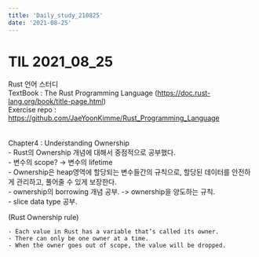 ```yaml
---
title: 'Daily_study_210825'
date: '2021-08-25'
---
```


# TIL 2021_08_25
Rust 언어 스터디  
TextBook : The Rust Programming Language (https://doc.rust-lang.org/book/title-page.html)  
Exercise repo : https://github.com/JaeYoonKimme/Rust_Programming_Language  
<br>  
Chapter4 : Understanding Ownership  
    - Rust의 Ownership 개념에 대해서 중점적으로 공부했다.  
    - 변수의 scope? -> 변수의 lifetime  
    - Ownership은 heap영역에 할당되는 변수들간의 규칙으로, 할당된 데이터를 안전하게 관리하고, 풀어줄 수 있게 보장한다.  
    - ownership의 borrowing 개념 공부. -> ownership을 양도하는 규칙.  
    - slice data type 공부.
<br> 

(Rust Ownership rule)

    - Each value in Rust has a variable that’s called its owner.
    - There can only be one owner at a time.
    - When the owner goes out of scope, the value will be dropped.
<br>







